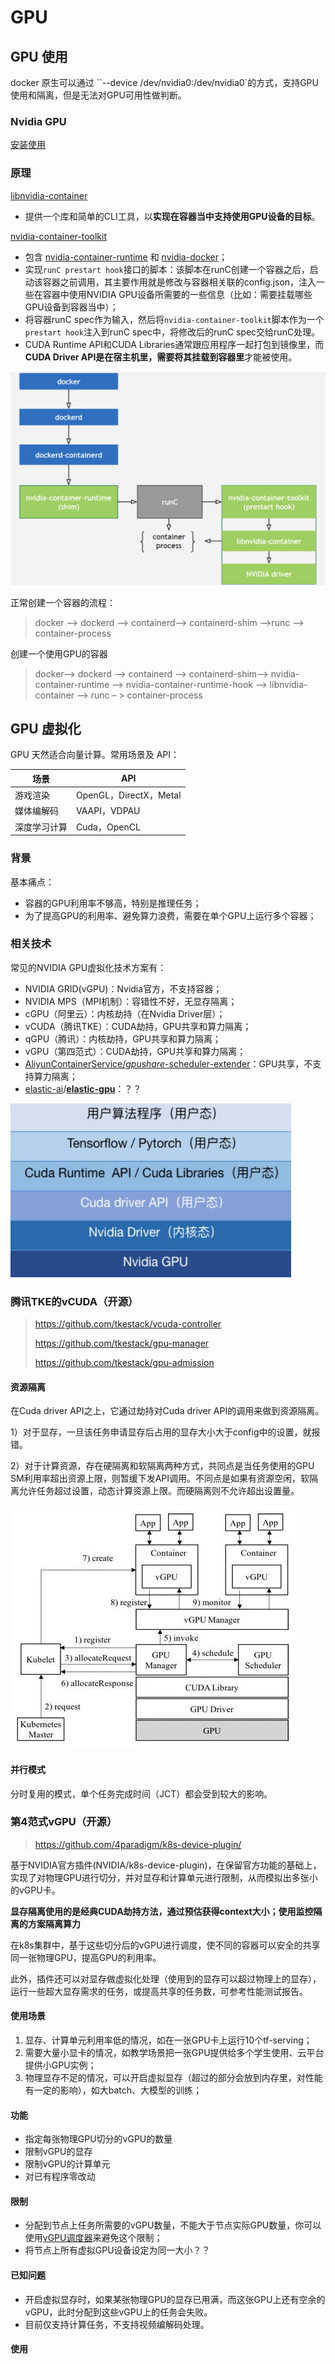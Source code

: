 # GPU

## GPU 使用

docker 原生可以通过 ``--device /dev/nvidia0:/dev/nvidia0`的方式，支持GPU使用和隔离，但是无法对GPU可用性做判断。

### Nvidia GPU

[安装使用](https://docs.nvidia.com/datacenter/cloud-native/container-toolkit/latest/install-guide.html)

### 原理

[libnvidia-container](https://github.com/NVIDIA/libnvidia-container)

- 提供一个库和简单的CLI工具，以**实现在容器当中支持使用GPU设备的目标**。

[nvidia-container-toolkit](https://github.com/NVIDIA/nvidia-container-toolkit)

- 包含 [nvidia-container-runtime](https://github.com/NVIDIA/nvidia-container-runtime) 和 [nvidia-docker](https://github.com/NVIDIA/nvidia-docker)；
- 实现`runC prestart hook`接口的脚本：该脚本在runC创建一个容器之后，启动该容器之前调用，其主要作用就是修改与容器相关联的config.json，注入一些在容器中使用NVIDIA GPU设备所需要的一些信息（比如：需要挂载哪些GPU设备到容器当中）；
- 将容器runC spec作为输入，然后将`nvidia-container-toolkit`脚本作为一个`prestart hook`注入到runC spec中，将修改后的runC spec交给runC处理。
- CUDA Runtime API和CUDA Libraries通常跟应用程序一起打包到镜像里，而**CUDA Driver API是在宿主机里，需要将其挂载到容器里**才能被使用。

<img src="pics/image-20221122103847948.png" alt="image-20221122103847948" style="zoom: 67%;" />



正常创建一个容器的流程：

> docker --> dockerd --> containerd–> containerd-shim -->runc --> container-process

创建一个使用GPU的容器

> docker–> dockerd --> containerd --> containerd-shim–> nvidia-container-runtime --> nvidia-container-runtime-hook --> libnvidia-container --> runc – > container-process

## GPU 虚拟化

GPU 天然适合向量计算。常用场景及 API：

| 场景         | API                    |
| ------------ | ---------------------- |
| 游戏渲染     | OpenGL，DirectX，Metal |
| 媒体编解码   | VAAPI，VDPAU           |
| 深度学习计算 | Cuda，OpenCL           |

### 背景

基本痛点：

- 容器的GPU利用率不够高，特别是推理任务；
- 为了提高GPU的利用率、避免算力浪费，需要在单个GPU上运行多个容器；

### 相关技术

常见的NVIDIA GPU虚拟化技术方案有：

- NVIDIA GRID(vGPU)：Nvidia官方，不支持容器；
- NVIDIA MPS（MPI机制）：容错性不好，无显存隔离；
- cGPU（阿里云）：内核劫持（在Nvidia Driver层）；
- vCUDA（腾讯TKE）：CUDA劫持，GPU共享和算力隔离；
- qGPU（腾讯）：内核劫持，GPU共享和算力隔离；
- vGPU（第四范式）：CUDA劫持，GPU共享和算力隔离；
- [AliyunContainerService/*gpushare*-scheduler-extender](https://github.com/AliyunContainerService/gpushare-scheduler-extender)：GPU共享，不支持算力隔离；
- [elastic-ai](https://github.com/elastic-ai)/**[elastic-gpu](https://github.com/elastic-ai/elastic-gpu)**：？？

![image-20220617184529447](pics/image-20220617184529447.png)

### 腾讯TKE的vCUDA（开源）

> https://github.com/tkestack/vcuda-controller
>
> https://github.com/tkestack/gpu-manager
>
> https://github.com/tkestack/gpu-admission

#### 资源隔离

在Cuda driver API之上，它通过劫持对Cuda driver API的调用来做到资源隔离。

1）对于显存，一旦该任务申请显存后占用的显存大小大于config中的设置，就报错。

2）对于计算资源，存在硬隔离和软隔离两种方式，共同点是当任务使用的GPU SM利用率超出资源上限，则暂缓下发API调用。不同点是如果有资源空闲，软隔离允许任务超过设置，动态计算资源上限。而硬隔离则不允许超出设置量。

![img](pics/vcuda.jpeg)

#### 并行模式

分时复用的模式，单个任务完成时间（JCT）都会受到较大的影响。



### 第4范式vGPU（开源）

> https://github.com/4paradigm/k8s-device-plugin/

基于NVIDIA官方插件(NVIDIA/k8s-device-plugin)，在保留官方功能的基础上，实现了对物理GPU进行切分，并对显存和计算单元进行限制，从而模拟出多张小的vGPU卡。

**显存隔离使用的是经典CUDA劫持方法，通过预估获得context大小；使用监控隔离的方案隔离算力**

在k8s集群中，基于这些切分后的vGPU进行调度，使不同的容器可以安全的共享同一张物理GPU，提高GPU的利用率。

此外，插件还可以对显存做虚拟化处理（使用到的显存可以超过物理上的显存），运行一些超大显存需求的任务，或提高共享的任务数，可参考性能测试报告。

#### 使用场景

1. 显存、计算单元利用率低的情况，如在一张GPU卡上运行10个tf-serving；
2. 需要大量小显卡的情况，如教学场景把一张GPU提供给多个学生使用、云平台提供小GPU实例；
3. 物理显存不足的情况，可以开启虚拟显存（超过的部分会放到内存里，对性能有一定的影响），如大batch、大模型的训练；

#### 功能

- 指定每张物理GPU切分的vGPU的数量
- 限制vGPU的显存
- 限制vGPU的计算单元
- 对已有程序零改动

#### 限制

- 分配到节点上任务所需要的vGPU数量，不能大于节点实际GPU数量，你可以使用[vGPU调度器](https://github.com/4paradigm/k8s-vgpu-scheduler)来避免这个限制；
- 将节点上所有虚拟GPU设备设定为同一大小？？

#### 已知问题

- 开启虚拟显存时，如果某张物理GPU的显存已用满，而这张GPU上还有空余的vGPU，此时分配到这些vGPU上的任务会失败。
- 目前仅支持计算任务，不支持视频编解码处理。



#### 使用



